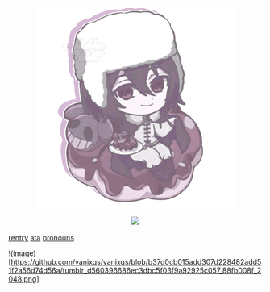 <p align="center">
  <img src="https://github.com/vanixqs/vanixqs/blob/73d1f4cd0dd2fe957b0a09548255db3bbcde50f1/tumblr_7008fd12ca76c1f682c10832f4df84b0_f256bee9_400.png" />
</p>

<p align="center">
  <img src="https://komarev.com/ghpvc/?username=vanixqse&color=lightgrey" />
</p>


 [rentry](https://rentry.co/vanixqs)                        [ata](https://vanixqs.atabook.org/)                       [pronouns](https://pronouns.cc/@vanixqs)


 !(image)[https://github.com/vanixqs/vanixqs/blob/b37d0cb015add307d228482add51f2a56d74d56a/tumblr_d560396686ec3dbc5f03f9a92925c057_88fb008f_2048.png]

